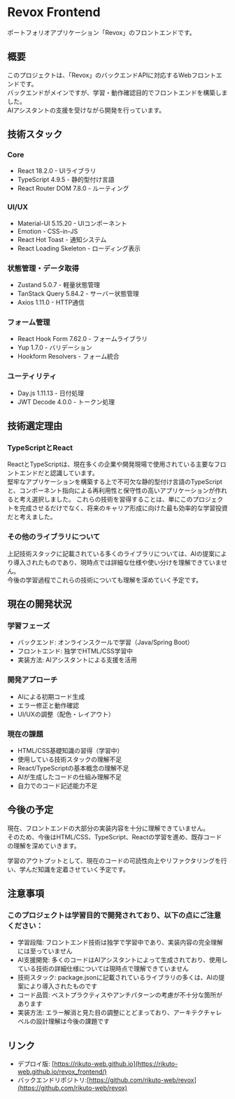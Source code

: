 # Revox Frontend
ポートフォリオアプリケーション「Revox」のフロントエンドです。

## 概要
このプロジェクトは、「Revox」のバックエンドAPIに対応するWebフロントエンドです。  
バックエンドがメインですが、学習・動作確認目的でフロントエンドを構築しました。  
AIアシスタントの支援を受けながら開発を行っています。

## 技術スタック
### Core
- React 18.2.0 - UIライブラリ
- TypeScript 4.9.5 - 静的型付け言語
- React Router DOM 7.8.0 - ルーティング

### UI/UX
- Material-UI 5.15.20 - UIコンポーネント
- Emotion - CSS-in-JS
- React Hot Toast - 通知システム
- React Loading Skeleton - ローディング表示

### 状態管理・データ取得
- Zustand 5.0.7 - 軽量状態管理
- TanStack Query 5.84.2 - サーバー状態管理
- Axios 1.11.0 - HTTP通信

### フォーム管理
- React Hook Form 7.62.0 - フォームライブラリ
- Yup 1.7.0 - バリデーション
- Hookform Resolvers - フォーム統合

### ユーティリティ
- Day.js 1.11.13 - 日付処理
- JWT Decode 4.0.0 - トークン処理

## 技術選定理由
### TypeScriptとReact
ReactとTypeScriptは、現在多くの企業や開発現場で使用されている主要なフロントエンドだと認識しています。  
堅牢なアプリケーションを構築する上で不可欠な静的型付け言語のTypeScriptと、コンポーネント指向による再利用性と保守性の高いアプリケーションが作れると考え選択しました。
これらの技術を習得することは、単にこのプロジェクトを完成させるだけでなく、将来のキャリア形成に向けた最も効率的な学習投資だと考えました。

### その他のライブラリについて
上記技術スタックに記載されている多くのライブラリについては、AIの提案により導入されたものであり、現時点では詳細な仕様や使い分けを理解できていません。    
今後の学習過程でこれらの技術についても理解を深めていく予定です。

## 現在の開発状況
### 学習フェーズ
- バックエンド: オンラインスクールで学習（Java/Spring Boot）
- フロントエンド: 独学でHTML/CSS学習中
- 実装方法: AIアシスタントによる支援を活用

### 開発アプローチ
- AIによる初期コード生成
- エラー修正と動作確認
- UI/UXの調整（配色・レイアウト）

### 現在の課題
- HTML/CSS基礎知識の習得（学習中）
- 使用している技術スタックの理解不足
- React/TypeScriptの基本概念の理解不足
- AIが生成したコードの仕組み理解不足
- 自力でのコード記述能力不足

## 今後の予定
現在、フロントエンドの大部分の実装内容を十分に理解できていません。  
そのため、今後はHTML/CSS、TypeScript、Reactの学習を進め、既存コードの理解を深めていきます。  

学習のアウトプットとして、現在のコードの可読性向上やリファクタリングを行い、学んだ知識を定着させていく予定です。

## 注意事項
### このプロジェクトは学習目的で開発されており、以下の点にご注意ください：
- 学習段階: フロントエンド技術は独学で学習中であり、実装内容の完全理解には至っていません
- AI支援開発: 多くのコードはAIアシスタントによって生成されており、使用している技術の詳細仕様については現時点で理解できていません
- 技術スタック: package.jsonに記載されているライブラリの多くは、AIの提案により導入されたものです
- コード品質: ベストプラクティスやアンチパターンの考慮が不十分な箇所があります
- 実装方法: エラー解消と見た目の調整にとどまっており、アーキテクチャレベルの設計理解は今後の課題です

## リンク
- デプロイ版: [https://rikuto-web.github.io](https://rikuto-web.github.io/revox_frontend/)
- バックエンドリポジトリ:[https://github.com/rikuto-web/revox](https://github.com/rikuto-web/revox)

